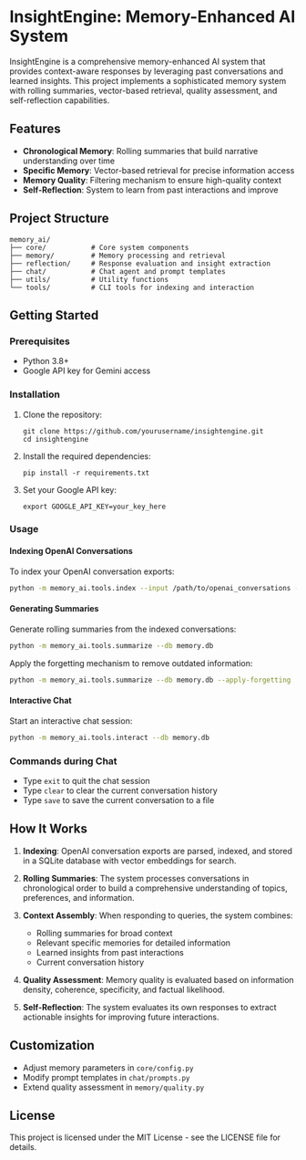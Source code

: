 # InsightEngine: Memory-Enhanced AI System

InsightEngine is a comprehensive memory-enhanced AI system that provides context-aware responses by leveraging past conversations and learned insights. This project implements a sophisticated memory system with rolling summaries, vector-based retrieval, quality assessment, and self-reflection capabilities.

## Features

- **Chronological Memory**: Rolling summaries that build narrative understanding over time
- **Specific Memory**: Vector-based retrieval for precise information access
- **Memory Quality**: Filtering mechanism to ensure high-quality context
- **Self-Reflection**: System to learn from past interactions and improve

## Project Structure

```
memory_ai/
├── core/           # Core system components
├── memory/         # Memory processing and retrieval
├── reflection/     # Response evaluation and insight extraction
├── chat/           # Chat agent and prompt templates
├── utils/          # Utility functions
└── tools/          # CLI tools for indexing and interaction
```

## Getting Started

### Prerequisites

- Python 3.8+
- Google API key for Gemini access

### Installation

1. Clone the repository:
   ```
   git clone https://github.com/yourusername/insightengine.git
   cd insightengine
   ```

2. Install the required dependencies:
   ```
   pip install -r requirements.txt
   ```

3. Set your Google API key:
   ```
   export GOOGLE_API_KEY=your_key_here
   ```

### Usage

#### Indexing OpenAI Conversations

To index your OpenAI conversation exports:

```bash
python -m memory_ai.tools.index --input /path/to/openai_conversations --db memory.db
```

#### Generating Summaries

Generate rolling summaries from the indexed conversations:

```bash
python -m memory_ai.tools.summarize --db memory.db
```

Apply the forgetting mechanism to remove outdated information:

```bash
python -m memory_ai.tools.summarize --db memory.db --apply-forgetting
```

#### Interactive Chat

Start an interactive chat session:

```bash
python -m memory_ai.tools.interact --db memory.db
```

### Commands during Chat

- Type `exit` to quit the chat session
- Type `clear` to clear the current conversation history
- Type `save` to save the current conversation to a file

## How It Works

1. **Indexing**: OpenAI conversation exports are parsed, indexed, and stored in a SQLite database with vector embeddings for search.

2. **Rolling Summaries**: The system processes conversations in chronological order to build a comprehensive understanding of topics, preferences, and information.

3. **Context Assembly**: When responding to queries, the system combines:
   - Rolling summaries for broad context
   - Relevant specific memories for detailed information
   - Learned insights from past interactions
   - Current conversation history

4. **Quality Assessment**: Memory quality is evaluated based on information density, coherence, specificity, and factual likelihood.

5. **Self-Reflection**: The system evaluates its own responses to extract actionable insights for improving future interactions.

## Customization

- Adjust memory parameters in `core/config.py`
- Modify prompt templates in `chat/prompts.py`
- Extend quality assessment in `memory/quality.py`

## License

This project is licensed under the MIT License - see the LICENSE file for details.